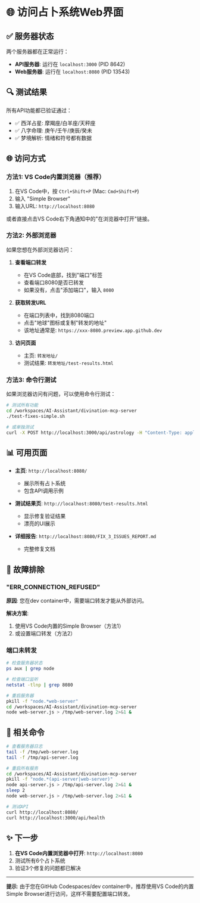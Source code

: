 # 🌐 访问占卜系统Web界面

## ✅ 服务器状态

两个服务器都在正常运行：
- **API服务器**: 运行在 `localhost:3000` (PID 8642)
- **Web服务器**: 运行在 `localhost:8080` (PID 13543)

## 🔍 测试结果

所有API功能都已验证通过：
- ✅ 西洋占星: 摩羯座/白羊座/天秤座
- ✅ 八字命理: 庚午/壬午/庚辰/癸未
- ✅ 梦境解析: 情绪和符号都有数据

## 🌐 访问方式

### 方法1: VS Code内置浏览器（推荐）

1. 在VS Code中，按 `Ctrl+Shift+P` (Mac: `Cmd+Shift+P`)
2. 输入 "Simple Browser"
3. 输入URL: `http://localhost:8080`

或者直接点击VS Code右下角通知中的"在浏览器中打开"链接。

### 方法2: 外部浏览器

如果您想在外部浏览器访问：

1. **查看端口转发**
   - 在VS Code底部，找到"端口"标签
   - 查看端口8080是否已转发
   - 如果没有，点击"添加端口"，输入 `8080`

2. **获取转发URL**
   - 在端口列表中，找到8080端口
   - 点击"地球"图标或复制"转发的地址"
   - 该地址通常是: `https://xxx-8080.preview.app.github.dev`

3. **访问页面**
   - 主页: `转发地址/`
   - 测试结果: `转发地址/test-results.html`

### 方法3: 命令行测试

如果浏览器访问有问题，可以使用命令行测试：

```bash
# 测试所有功能
cd /workspaces/AI-Assistant/divination-mcp-server
./test-fixes-simple.sh

# 或单独测试
curl -X POST http://localhost:3000/api/astrology -H "Content-Type: application/json" -d '{...}'
```

## 📊 可用页面

- **主页**: `http://localhost:8080/`
  - 展示所有占卜系统
  - 包含API调用示例

- **测试结果页**: `http://localhost:8080/test-results.html`
  - 显示修复验证结果
  - 漂亮的UI展示

- **详细报告**: `http://localhost:8080/FIX_3_ISSUES_REPORT.md`
  - 完整修复文档

## 🐛 故障排除

### "ERR_CONNECTION_REFUSED"

**原因**: 您在dev container中，需要端口转发才能从外部访问。

**解决方案**:
1. 使用VS Code内置的Simple Browser（方法1）
2. 或设置端口转发（方法2）

### 端口未转发

```bash
# 检查服务器状态
ps aux | grep node

# 检查端口监听
netstat -tlnp | grep 8080

# 重启服务器
pkill -f "node.*web-server"
cd /workspaces/AI-Assistant/divination-mcp-server
node web-server.js > /tmp/web-server.log 2>&1 &
```

## 📝 相关命令

```bash
# 查看服务器日志
tail -f /tmp/web-server.log
tail -f /tmp/api-server.log

# 重启所有服务
cd /workspaces/AI-Assistant/divination-mcp-server
pkill -f "node.*(api-server|web-server)"
node api-server.js > /tmp/api-server.log 2>&1 &
sleep 2
node web-server.js > /tmp/web-server.log 2>&1 &

# 测试API
curl http://localhost:8080/
curl http://localhost:3000/api/health
```

## ✨ 下一步

1. **在VS Code内置浏览器中打开**: `http://localhost:8080`
2. 测试所有6个占卜系统
3. 验证3个修复的问题都已解决

---

**提示**: 由于您在GitHub Codespaces/dev container中，推荐使用VS Code的内置Simple Browser进行访问，这样不需要配置端口转发。

